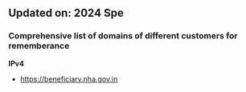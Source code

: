 ## Updated on: 2024 Spe
### Comprehensive list of domains of different customers for rememberance
**IPv4** 
-  https://beneficiary.nha.gov.in
